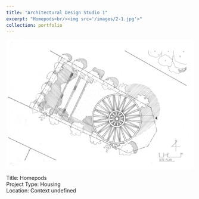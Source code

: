 ```yaml
---
title: "Architectural Design Studio 1"
excerpt: "Homepods<br/><img src='/images/2-1.jpg'>"
collection: portfolio
---
```


![Architectural Design Studio 1](/images/2-1.jpg)

Title: Homepods  
Project Type: Housing  
Location: Context undefined